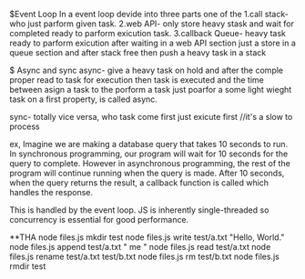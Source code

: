 $Event Loop 
In a event loop devide into three parts one of the 
1.call stack- who just parform given task.
2.web API- only store heavy stask and wait for completed ready to parform exicution task.
3.callback Queue- heavy task ready to parform exicution after waiting in a web API section just a store
                   in a queue section and after stack free then push a heavy task in a stack    



$ Async and sync
 async- give a heavy task on hold and after the comple proper read to task for execution then task is executed and the time between asign a task to the porform a task just poarfor a some light wieght task on a first property, is called async.

 sync- totally vice versa, who task come first just exicute first //it's a slow to process 


ex,
Imagine we are making a database query that takes 10 seconds to run. In
synchronous programming, our program will wait for 10 seconds for the query to
complete. However in asynchronous programming, the rest of the program will
continue running when the query is made. After 10 seconds, when the query
returns the result, a callback function is called which handles the response.

This is handled by the event loop. JS is inherently single-threaded so
concurrency is essential for good performance.


**THA
node files.js mkdir test
node files.js write test/a.txt "Hello, World."
node files.js append test/a.txt " me "
node files.js read test/a.txt
node files.js rename test/a.txt test/b.txt
node files.js rm test/b.txt
node files.js rmdir test